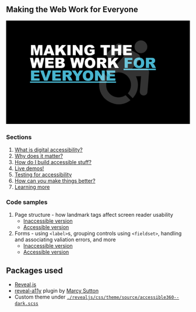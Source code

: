 ## Making the Web Work for Everyone

[![Screenshot of title slide with active wheelchair icon and title "Making the Web Work for Everyone](media/title-slide-screenshot.png)](https://jasonwebb.github.io/making-the-web-work-for-everyone-talk)

### Sections

1. [What is digital accessibility?](https://jasonwebb.github.io/making-the-web-work-for-everyone-talk/#/3)
2. [Why does it matter?](https://jasonwebb.github.io/making-the-web-work-for-everyone-talk/#/11)
3. [How do I build accessible stuff?](https://jasonwebb.github.io/making-the-web-work-for-everyone-talk/#/17)
4. [Live demos!](https://jasonwebb.github.io/making-the-web-work-for-everyone-talk/#/24)
5. [Testing for accessibility](https://jasonwebb.github.io/making-the-web-work-for-everyone-talk/#/26)
6. [How can *you* make things better?](https://jasonwebb.github.io/making-the-web-work-for-everyone-talk/#/32)
7. [Learning more](https://jasonwebb.github.io/making-the-web-work-for-everyone-talk/#/36)

### Code samples

1. Page structure - how landmark tags affect screen reader usability
   * [Inaccessible version](https://codepen.io/jasonwebb/pen/wvwEorp/left?editors=1000)
   * [Accessible version](https://codepen.io/jasonwebb/pen/ZEzMBRZ/left?editors=1000)
2. Forms - using `<label>`s, grouping controls using `<fieldset>`, handling and associating valiation errors, and more
   * [Inaccessible version](https://codepen.io/jasonwebb/pen/VwZGwpQ/left/?editors=1000)
   * [Accessible version](https://codepen.io/jasonwebb/pen/XWrPWGg/left?editors=1000)

## Packages used

* [Reveal.js](https://github.com/hakimel/reveal.js/)
* [reveal-a11y](https://github.com/marcysutton/reveal-a11y) plugin by [Marcy Sutton](https://github.com/marcysutton)
* Custom theme under [`./revealjs/css/theme/source/accessible360--dark.scss`](https://github.com/jasonwebb/making-the-web-work-for-everyone-talk/blob/master/revealjs/css/theme/source/accessible360--dark.scss)
